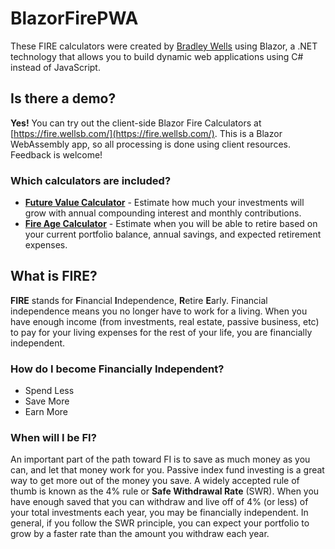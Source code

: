 # BlazorFirePWA
These FIRE calculators were created by [Bradley Wells](https://wellsb.com/) using Blazor, a .NET technology that allows you to build dynamic web applications using C# instead of JavaScript.

## Is there a demo?
**Yes!** You can try out the client-side Blazor Fire Calculators at [https://fire.wellsb.com/](https://fire.wellsb.com/).  This is a Blazor WebAssembly app, so all processing is done using client resources.  Feedback is welcome!

### Which calculators are included?
- **[Future Value Calculator](https://fire.wellsb.com/futurevalue)** - Estimate how much your investments will grow with annual compounding interest and monthly contributions.
- **[Fire Age Calculator](https://fire.wellsb.com/fireage)** - Estimate when you will be able to retire based on your current portfolio balance, annual savings, and expected retirement expenses.

## What is FIRE?
**FIRE** stands for **F**inancial **I**ndependence, **R**etire **E**arly.  Financial independence means you no longer have to work for a living.  When you have enough income (from investments, real estate, passive business, etc) to pay for your living expenses for the rest of your life, you are financially independent.

### How do I become Financially Independent?
- Spend Less
- Save More
- Earn More

### When will I be FI?
An important part of the path toward FI is to save as much money as you can, and let that money work for you.  Passive index fund investing is a great way to get more out of the money you save.  A widely accepted rule of thumb is known as the 4% rule or **Safe Withdrawal Rate** (SWR).  When you have enough saved that you can withdraw and live off of 4% (or less) of your total investments each year, you may be financially independent.  In general, if you follow the SWR principle, you can expect your portfolio to grow by a faster rate than the amount you withdraw each year.
